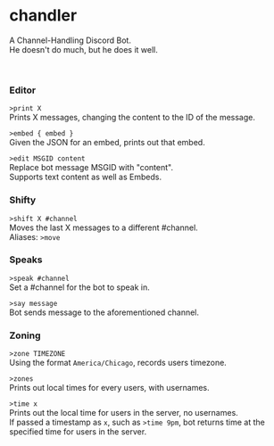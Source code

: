 # chandler
A Channel-Handling Discord Bot.  
He doesn't do much, but he does it well.  
  
&nbsp;  

### Editor
`>print X`  
Prints X messages, changing the content to the ID of the message.  
  
`>embed { embed }`  
Given the JSON for an embed, prints out that embed.

`>edit MSGID content`  
Replace bot message MSGID with "content".  
Supports text content as well as Embeds.

### Shifty
`>shift X #channel`  
Moves the last X messages to a different #channel.  
Aliases: `>move`

### Speaks
`>speak #channel`  
Set a #channel for the bot to speak in.

`>say message`  
Bot sends message to the aforementioned channel.

### Zoning
`>zone TIMEZONE`  
Using the format `America/Chicago`, records users timezone.

`>zones`  
Prints out local times for every users, with usernames.

`>time x`  
Prints out the local time for users in the server, no usernames.  
If passed a timestamp as `x`, such as `>time 9pm`, bot returns time at the specified time for users in the server.
